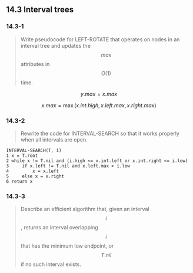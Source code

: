 ## 14.3 Interval trees

### 14.3-1

> Write pseudocode for LEFT-ROTATE that operates on nodes in an interval tree and updates the $$max$$ attributes in $$O(1)$$ time.

$$y.max = x.max$$

$$x.max = \max(x.int.high, x.left.max, x.right.max)$$

### 14.3-2

> Rewrite the code for INTERVAL-SEARCH so that it works properly when all intervals are open.

```
INTERVAL-SEARCH(T, i)
1 x = T.root
2 while x != T.nil and (i.high <= x.int.left or x.int.right <= i.low)
3     if x.left != T.nil and x.left.max > i.low
4         x = x.left
5     else x = x.right
6 return x
```

### 14.3-3

> Describe an efficient algorithm that, given an interval $$i$$ , returns an interval overlapping $$i$$ that has the minimum low endpoint, or $$T.nil$$ if no such interval exists.